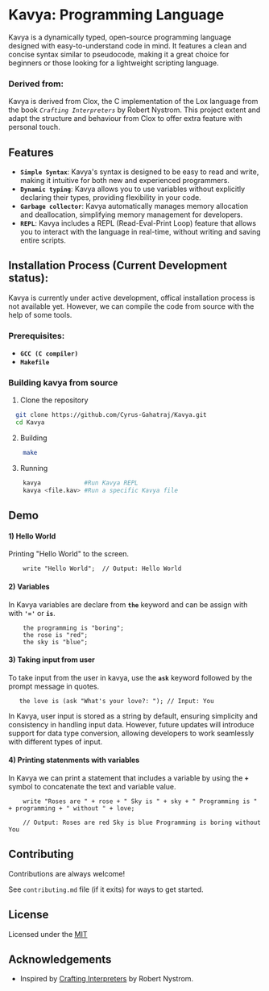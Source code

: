# Kavya: Programming Language

Kavya is a dynamically typed, open-source programming language designed with easy-to-understand code in mind. It features a clean and concise syntax similar to pseudocode, making it a great choice for beginners or those looking for a lightweight scripting language.

### Derived from:

Kavya is derived from Clox, the C implementation of the Lox language from the book _`Crafting Interpreters`_ by Robert Nystrom. This project extent and adapt the structure and behaviour from Clox to offer extra feature with personal touch.

## Features

- **`Simple Syntax`**: Kavya's syntax is designed to be easy to read and write, making it intuitive for both new and experienced programmers.
- **`Dynamic typing`**: Kavya allows you to use variables without explicitly declaring their types, providing flexibility in your code.
- **`Garbage collector`**: Kavya automatically manages memory allocation and deallocation, simplifying memory management for developers.
- **`REPL`**: Kavya includes a REPL (Read-Eval-Print Loop) feature that allows you to interact with the language in real-time, without writing and saving entire scripts.

## Installation Process (Current Development status):

Kavya is currently under active development, offical installation process is not available yet.
However, we can compile the code from source with the help of some tools.

### Prerequisites:

- **`GCC (C compiler)`**
- **`Makefile`**

### Building kavya from source

1. Clone the repository

```bash
  git clone https://github.com/Cyrus-Gahatraj/Kavya.git
  cd Kavya
```

2. Building

```bash
    make
```

3. Running

```bash
    kavya            #Run Kavya REPL
    kavya <file.kav> #Run a specific Kavya file
```

## Demo

#### 1) Hello World

Printing "Hello World" to the screen.

```kavya
    write "Hello World";  // Output: Hello World
```

#### 2) Variables

In Kavya variables are declare from **`the`** keyword and can be assign with with **`'='`** or **`is`**.

```kavya
    the programming is "boring";
    the rose is "red";
    the sky is "blue";
```

#### 3) Taking input from user

To take input from the user in kavya, use the **`ask`** keyword followed by the prompt message in quotes.

```kavya
   the love is (ask "What's your love?: "); // Input: You
```

In Kavya, user input is stored as a string by default, ensuring simplicity and consistency in handling input data. However, future updates will introduce support for data type conversion, allowing developers to work seamlessly with different types of input.

#### 4) Printing statenments with variables

In Kavya we can print a statement that includes a variable by using the **`+`** symbol to concatenate the text and variable value.

```kavya
    write "Roses are " + rose + " Sky is " + sky + " Programming is " + programming + " without " + love;

    // Output: Roses are red Sky is blue Programming is boring without You
```

## Contributing

Contributions are always welcome!

See `contributing.md` file (if it exits) for ways to get started.

## License

Licensed under the [MIT](https://choosealicense.com/licenses/mit/)

## Acknowledgements

- Inspired by [Crafting Interpreters](https://craftinginterpreters.com/) by Robert Nystrom.
